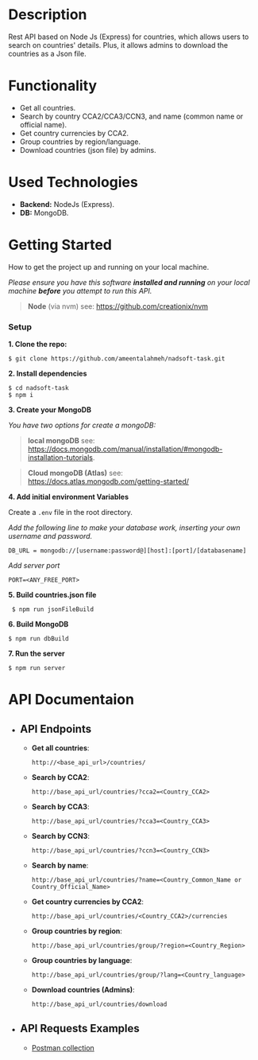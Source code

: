 # Description
Rest API based on Node Js (Express) for countries, which allows users to search on countries' details. Plus, it allows admins to download the countries as a Json file.

# Functionality
 - Get all countries.
 - Search by country CCA2/CCA3/CCN3, and name (common name or official name).
 - Get country currencies by CCA2.
 - Group countries by region/language.
 - Download countries (json file) by admins.
 
# Used Technologies
 - **Backend:** NodeJs (Express).
 - **DB:** MongoDB.

# Getting Started
How to get the project up and running on your local machine.

_Please ensure you have this software **installed and running** on your local machine **before** you attempt to run this API._

>**Node** (via nvm) see: https://github.com/creationix/nvm

### Setup

**1. Clone the repo:**

```$ git clone https://github.com/ameentalahmeh/nadsoft-task.git```

**2. Install dependencies**

```
$ cd nadsoft-task
$ npm i
```
**3. Create your MongoDB**

_You have two options for create a mongoDB:_
> **local mongoDB** see:  https://docs.mongodb.com/manual/installation/#mongodb-installation-tutorials.

>**Cloud mongoDB (Atlas)** see: https://docs.atlas.mongodb.com/getting-started/ 


**4. Add initial environment Variables**

Create a `.env` file in the root directory.

_Add the following line to make your database work, inserting your own username and password._

    DB_URL = mongodb://[username:password@][host]:[port]/[databasename]

_Add server port_

    PORT=<ANY_FREE_PORT>

**5. Build countries.json file**

     $ npm run jsonFileBuild


**6. Build MongoDB**

    $ npm run dbBuild

**7. Run the server**

    $ npm run server

# API Documentaion
- ## API Endpoints

  - **Get all countries**:  

        http://<base_api_url>/countries/

  - **Search by CCA2**:  

        http://base_api_url/countries/?cca2=<Country_CCA2>

  - **Search by CCA3**:  

        http://base_api_url/countries/?cca3=<Country_CCA3>

  - **Search by CCN3**:  

        http://base_api_url/countries/?ccn3=<Country_CCN3>

  - **Search by name**:  

        http://base_api_url/countries/?name=<Country_Common_Name or Country_Official_Name>

  - **Get country currencies by CCA2**:

        http://base_api_url/countries/<Country_CCA2>/currencies

  - **Group countries by region**:

        http://base_api_url/countries/group/?region=<Country_Region>

  - **Group countries by language**:

        http://base_api_url/countries/group/?lang=<Country_language>

  - **Download countries (Admins)**:

        http://base_api_url/countries/download


- ## API Requests Examples
  - [Postman collection](./data//countries_api.postman_collection.json)
